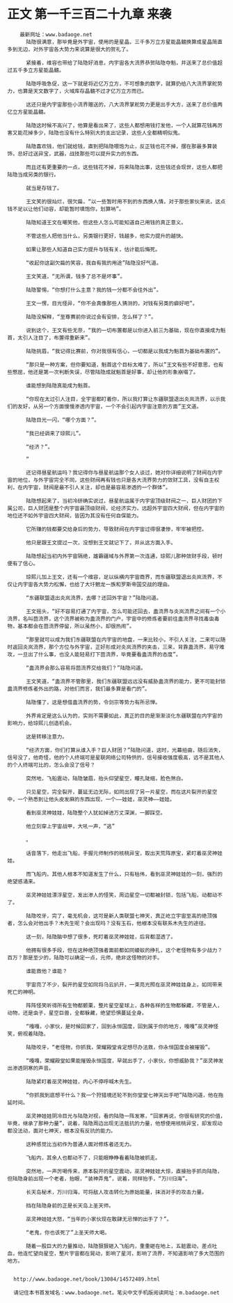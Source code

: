 # 正文 第一千三百二十九章 来袭
        最新网址：www.badaoge.net
          陆隐很满意，那毕竟是外宇宙，使用的是星晶，三千多万立方星能晶髓换算成星晶简直多到无边，对外宇宙各大势力来说算是很大的贺礼了。
      
          紧接着，维容也带给了陆隐好消息，内宇宙各大流界恭贺陆隐夺魁，并送来了总价值超过五千多立方星能晶髓。
      
          陆隐呼吸急促，这一下就是将近亿万立方，不可想象的数字，就算扔给八大流界掌舵势力，也算是天文数字了，火域库存晶髓不过才亿万立方而已。
      
          这还只是内宇宙那些小流界赠送的，八大流界掌舵势力更是出手大方，送来了总价值两亿立方星能晶髓。
      
          陆隐这时候不高兴了，他算是看出来了，这些人都想用钱打发他，一个人就算花钱再厉害又能花掉多少，陆隐也没有什么特别大的支出记录，这些人全都精明似鬼。
      
          陆隐喜欢钱，他们就给钱，直到把陆隐喂饱为止，反正钱也花不掉，摆在那最多算装饰，总好过送异宝，武器，战技那些可以提升实力的东西。
      
          而且还有更重要的一点，这些钱花不掉，将来陆隐出事，这些钱还会现世，这些人都把陆隐当成另类的银行。
      
          就当是存钱了。
      
          王文笑的很灿烂，很欠扁，“以一些暂时用不到的东西换人情，对于那些家伙来说，这点钱不足以让他们动容，却能暂时填饱你，划算呐”。
      
          陆隐知道王文在嘲笑他，但这些人怎么可能知道自己用钱的真正意义。
      
          不管这些人把他当什么，另类银行更好，钱越多，他实力提升的越快。
      
          如果让那些人知道自己实力提升与钱有关，估计能后悔死。
      
          “收起你这副欠扁的笑容，我自有我的用途”陆隐没好气道。
      
          王文笑道，“无所谓，钱多了总不是坏事”。
      
          陆隐警惕，“你想打什么主意？我的钱一分都不会往外出”。
      
          王文一愣，目光怪异，“你不会真像那些人猜测的，对钱有另类的癖好吧”。
      
          陆隐没解释，“至尊赛前你说过会有安排，怎么样了？”。
      
          说到这个，王文有些无奈，“我的一切布置都是以你进入前三为基础，现在你直接成为魁首，太引人注目了，布置得重新来”。
      
          陆隐挑眉，“我记得比赛前，你对我很有信心，一切都是以我成为魁首为基础布置的”。
      
          “那只是一种方案，但你要知道，魁首这个目标太难了，所以”王文有些不好意思，也有些憋屈，他还是第一次判断失误，尽管陆隐成就魁首是好事，却让他的形象崩塌了。
      
          谁能想到陆隐真能成为魁首。
      
          “你现在太过引人注目，全宇宙都盯着你，所以我打算让东疆联盟退出炎岚流界，以示我们的友好，从另一个方面慢慢渗透内宇宙，一个不会引起内宇宙注意的方面”王文道。
      
          陆隐目光一闪，“哪个方面？”。
      
          “我已经调来了琼熙儿”。
      
          “经济？”。
      
          “
      
          还记得昼星航运吗？我记得你与昼星航运那个女人谈过，她对你详细说明了财阀在内宇宙的地位，与外宇宙完全不同，这些财阀再有钱也只是各大流界势力的敛财工具，没有自主权利，在内宇宙，财阀是最不引人关注，却也是最容易渗透的一个群体”。
      
          陆隐想起来了，当初冷研确实说过，昼星航运属于内宇宙顶级财阀之一，巨人财团的下属公司，巨人财团是整个内宇宙最顶级财阀，论经济实力，远超外宇宙四大财阀，但在内宇宙的地位还不如外宇宙四大财阀，皆因为其没有任何自保能力。
      
          它所赚的钱都要交给身后的势力，导致财阀在内宇宙过得很凄惨，牢牢被把控。
      
          他只是跟王文提过一次，没想到王文就记下了，并从这方面入手。
      
          陆隐想起当初内外宇宙隔绝，雄霸疆域与外界第一次连通，琼熙儿那种敛财手段，顿时便有了信心。
      
          琼熙儿加上王文，还有一个维容，足以纵横内宇宙商界，而东疆联盟退出炎岚流界，不仅让内宇宙各大势力松懈，也给了大圩魍龙一族和罗斯帝国交战的理由。
      
          “东疆联盟退出炎岚流界，去哪？还回外宇宙？”陆隐问道。
      
          王文摇头，“好不容易打通了内宇宙，怎么可能还回去，蛊流界与炎岚流界之间有一个小流界，名叫茴流界，这个流界被称为蛊流界的门户，宇宙中的修炼者要前往蛊流界寻找毒虫毒物，基本都会在茴流界停留，所以虽然小，却很热闹”。
      
          “那里就可以成为我们东疆联盟在内宇宙的地盘，一来比较小，不引人关注，二来可以随时返回炎岚流界，那个方位与外宇宙，正好形成对炎岚流界的夹击，三来，背靠蛊流界，易守难攻，一旦出了什么事，也没人能轻易打下茴流界，毕竟要看蛊流界的态度”。
      
          “蛊流界会那么容易将茴流界交给我们？”陆隐问道。
      
          王文笑道，“蛊流界不管那里，我们东疆联盟远远没有威胁蛊流界的能力，更不可能封锁蛊流界修炼者外出的路，对他们而言，我们最多算是看门的”。
      
          陆隐懂了，这是想借蛊流界的势，令剑宗等势力有所忌惮。
      
          外界肯定是这么认为的，实则不需要如此，真正的目的是渐渐淡化东疆联盟在内宇宙的影响力，给琼熙儿创造机会。
      
          这是转移注意力。
      
          “经济方面，你们打算从谁入手？巨人财团？”陆隐问道，这时，光幕扭曲，随后消失，信号没了，他奇怪，他的个人终端可是星联网络公司特供的，信号接收强度极高，远不是其他人的个人终端可比的，怎么会没了信号？
      
          突然地，飞船震动，陆隐皱眉，抬头仰望星空，瞳孔陡缩，脸色煞白。
      
          只见星空，完全裂开，蔓延无边无际，如同出现了另一片星空，而在这片裂开的星空中，一个熟悉到让他头皮发麻的东西出现，一个——娃娃，巫灵神——娃娃。
      
          看到巫灵神娃娃，陆隐整个人犹如掉进万丈深渊，一脚踩空。
      
          他立刻穿上宇宙战甲，大吼一声，“逃”
      
          。
      
          话音落下，他走出飞船，手握元师制作的核桃异宝，取出天荒阵原宝，紧盯着巫灵神娃娃。
      
          而飞船内，其他人根本不知道发生了什么，只有枯伟，看到巫灵神娃娃的一刻，强烈的绝望感涌来。
      
          巫灵神娃娃漂浮星空，发出渗人的怪笑，周边星空一切都被封锁，包括飞船，动都动不了。
      
          陆隐咬牙，完了，毫无机会，这可是新人类联盟七神天，真正屹立宇宙至高的绝顶强者，怎么会对他出手？木先生呢？会出现吗？没有玉石，他根本没有联系木先生的途径。
      
          这一刻，陆隐脑中想了很多，死盯着巫灵神娃娃，后背都湿透了。
      
          他拥有很多手段，但在这种绝顶强者面前都如同蝼蚁的挣扎，这个老怪物有多少战力？百万？那是至少的，陆隐可以确定一点，元师，绝非这怪物的对手。
      
          谁能救他？谁能？
      
          宇宙亮了不少，裂开的星空如同将乌云扒开，一束亮光照在巫灵神娃娃身上，如同带来死亡的神明。
      
          阵阵怪笑听得所有生物都颤栗，整片星空星球上，各种各样的生物都躲藏，不管是人，动物，还是虫子，星空巨兽，全都躲藏，绝望恐惧蔓延全身。
      
          “嘎嘎，小家伙，是时候回家了，回到永恒国度，回到属于你的地方，嘎嘎”巫灵神怪笑，俯视着陆隐。
      
          陆隐咬牙，“老怪物，你抓我，荣耀殿堂肯定想尽办法救，你永恒国度会被摧毁”。
      
          “嘎嘎，荣耀殿堂如果能摧毁永恒国度，早就出手了，小家伙，你想威胁我？”巫灵神发出渗透阴寒的声音。
      
          陆隐紧盯着巫灵神娃娃，内心不停呼喊木先生。
      
          “你抓我到底想干什么？我一个狩猎境还轮不到你堂堂七神天出手吧”陆隐问道，他在拖延时间。
      
          巫灵神娃娃阴冷目光与陆隐对视，看的陆隐一阵发寒，“回家再说，你很有研究的价值，毕竟，继承了那种力量”，说着，陆隐周边出现无法抵抗的力量，他想使用核桃异宝，却发现动都没法动，面对七神天，根本没有反抗的能力。
      
          这种感觉比当初作为普通人面对修炼者还无力。
      
          飞船内，其余人也都动不了，只能眼睁睁看着陆隐被抓走。
      
          突然地，一声厉喝传来，原本裂开的星空震动，巫灵神娃娃大惊，直接抬手抓向陆隐，但陆隐身前出现一个老者，抬眼，“装神弄鬼”，说着，同样抬手，“万川归海”。
      
          长天岛秘术，万川归海，可将敌人攻击转化为原始能量，抹消对手的攻击力量。
      
          挡在陆隐身前的正是长天岛上圣天师。
      
          巫灵神娃娃大怒，“当年的小家伙现在敢肆无忌惮的出手了？”。
      
          “老鬼，你也该死了”上圣天师大喝。
      
          随着一股巨大的力量推动，陆隐狠狠砸入飞船内，重重砸在地上，五脏震动，差点吐血，他连忙望向星空，整片宇宙都在晃动，影响了星河，影响了流界，不知道影响了多大范围的地方。
      
      
      http://www.badaoge.net/book/13084/14572489.html
      
      请记住本书首发域名：www.badaoge.net。笔尖中文手机版阅读网址：m.badaoge.net